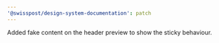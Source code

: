```yaml
---
'@swisspost/design-system-documentation': patch
---
```


Added fake content on the header preview to show the sticky behaviour.
